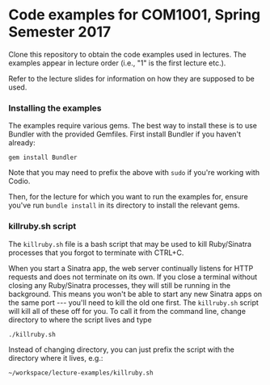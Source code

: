# Code examples for COM1001, Spring Semester 2017

Clone this repository to obtain the code examples used in lectures. The examples appear in lecture order (i.e., "1" is the first lecture etc.).

Refer to the lecture slides for information on how they are supposed to be used.

### Installing the examples

The examples require various gems. The best way to install these is to use Bundler with the provided Gemfiles. First install Bundler if you haven't already:

`gem install Bundler`

Note that you may need to prefix the above with `sudo` if you're working with Codio.

Then, for the lecture for which you want to run the examples for, ensure you've run `bundle install` in its directory to install the relevant gems.

### killruby.sh script

The `killruby.sh` file is a bash script that may be used to kill Ruby/Sinatra processes that you forgot to terminate with CTRL+C. 

When you start a Sinatra app, the web server continually listens for HTTP requests and does not terminate on its own. If you close a terminal without closing any Ruby/Sinatra processes, they will still be running in the background. This means you won't be able to start any new Sinatra apps on the same port --- you'll need to kill the old one first. The `killruby.sh` script will kill all of these off for you. To call it from the command line, change directory to where the script lives and type

`./killruby.sh`

Instead of changing directory, you can just prefix the script with the directory where it lives, e.g.:

`~/workspace/lecture-examples/killruby.sh`
